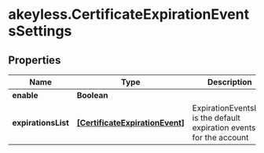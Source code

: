 # akeyless.CertificateExpirationEventsSettings

## Properties

Name | Type | Description | Notes
------------ | ------------- | ------------- | -------------
**enable** | **Boolean** |  | [optional] 
**expirationsList** | [**[CertificateExpirationEvent]**](CertificateExpirationEvent.md) | ExpirationEventsList is the default expiration events for the account | [optional] 


